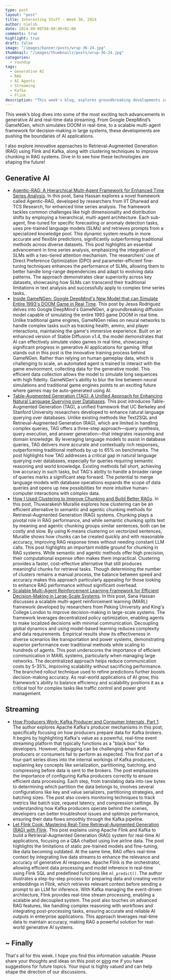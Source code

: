 ```yaml
---
type: post
layout: "post"
title: Interesting Stuff - Week 36, 2024
author: nielsb
date: 2024-09-08T08:09:06+02:00
comments: true
highlight: true
draft: false
image: "/images/banner/posts/wrup-36-24.jpg"
thumbnail: "/images/thumbnails/posts/wrup-36-24.jpg"
categories:
  - roundup
tags:
  - Generative AI
  - RAG
  - AI Agents
  - Streaming
  - Kafka
  - Flink
description: "This week's blog, explores groundbreaking developments in AI, from real-time game simulations with Google DeepMind’s GameNGen to innovative approaches in Retrieval-Augmented Generation (RAG) using Flink and Kafka. We also look into scalable multi-agent frameworks and clustering techniques that enhance AI's efficiency and performance."
---
```


This week’s blog dives into some of the most exciting tech advancements in generative AI and real-time data streaming. From Google DeepMind’s GameNGen, which simulates DOOM in real-time, to a scalable multi-agent framework for decision-making in large systems, these developments are pushing the boundaries of AI applications. 

I also explore innovative approaches to Retrieval-Augmented Generation (RAG) using Flink and Kafka, along with clustering techniques to improve chunking in RAG systems. Dive in to see how these technologies are shaping the future!

<!--more-->

## Generative AI

* [Agentic-RAG: A Hierarchical Multi-Agent Framework for Enhanced Time Series Analysis][1]. In this post, Sana Hassan explores a novel framework called Agentic-RAG, developed by researchers from IIT Dharwad and TCS Research, for enhanced time series analysis. The framework tackles common challenges like high dimensionality and distribution shifts by employing a hierarchical, multi-agent architecture. Each sub-agent, fine-tuned for specific forecasting or anomaly detection tasks, uses pre-trained language models (SLMs) and retrieves prompts from a specialized knowledge pool. This dynamic system results in more accurate and flexible predictions, significantly outperforming traditional methods across diverse datasets. This post highlights an essential advancement in time series analysis, emphasizing the integration of SLMs with a two-tiered attention mechanism. The researchers' use of Direct Preference Optimization (DPO) and parameter-efficient fine-tuning techniques enhances the performance of SLMs, allowing them to better handle long-range dependencies and adapt to evolving data patterns. The approach demonstrates clear superiority across key datasets, showcasing how SLMs can transcend their traditional limitations in text analysis and successfully apply to complex time series tasks.
* [Inside GameNGen: Google DeepMind's New Model that can Simulate Entire 1993's DOOM Game in Real Time][2]. This post by Jesus Rodriguez delves into Google DeepMind's GameNGen, a groundbreaking diffusion model capable of simulating the entire 1993 game DOOM in real time. Unlike traditional game engines, GameNGen relies on neural networks to handle complex tasks such as tracking health, ammo, and player interactions, maintaining the game's immersive experience. Built on an enhanced version of Stable Diffusion v1.4, the model demonstrates that AI can effectively simulate video games in real time, showcasing significant progress in generative AI applications for gaming. What stands out in this post is the innovative training process behind GameNGen. Rather than relying on human gameplay data, which is challenging to scale, an automated agent is trained to interact with the game environment, collecting data for the generative model. This efficient data collection allows the model to simulate long sequences with high fidelity. GameNGen's ability to blur the line between neural simulations and traditional game engines points to an exciting future where games may be auto-generated using AI.
* [Table-Augmented Generation (TAG): A Unified Approach for Enhancing Natural Language Querying over Databases][3]. This post introduces Table-Augmented Generation (TAG), a unified framework that UC Berkeley and Stanford University researchers developed to enhance natural language querying over databases. Unlike existing methods like Text2SQL and Retrieval-Augmented Generation (RAG), which are limited in handling complex queries, TAG offers a three-step approach—query synthesis, query execution, and answer generation—that integrates reasoning and domain knowledge. By leveraging language models to assist in database queries, TAG delivers more accurate and contextually rich responses, outperforming traditional methods by up to 65% on benchmarks. The post highlights how TAG addresses a critical gap in natural language querying over databases, especially for queries requiring semantic reasoning and world knowledge. Existing methods fall short, achieving low accuracy in such tasks, but TAG's ability to handle a broader range of queries marks a significant step forward. The potential to merge language models with database operations expands the scope of data queries and opens up new possibilities for more intuitive human-computer interactions with complex data.
* [How I Used Clustering to Improve Chunking and Build Better RAGs][4]. In this post, Thuwarakesh Murallie explores how clustering can be an efficient alternative to semantic and agentic chunking methods for Retrieval-Augmented Generation (RAG) systems. Chunking plays a pivotal role in RAG performance, and while semantic chunking splits text by meaning and agentic chunking groups similar sentences, both can be costly and slow. By using K-means clustering on vectorized sentences, Murallie shows how chunks can be created quickly and with reasonable accuracy, improving RAG response times without needing constant LLM calls. This post highlights an important middle ground for chunking in RAG systems. While semantic and agentic methods offer high precision, their computational expense often makes them impractical. Clustering provides a faster, cost-effective alternative that still produces meaningful chunks for retrieval tasks. Though determining the number of clusters remains a manual process, the balance between speed and accuracy makes this approach particularly appealing for those looking to enhance RAG performance without significant overhead.
* [Scalable Multi-Agent Reinforcement Learning Framework for Efficient Decision-Making in Large-Scale Systems][5]. In this post, Sana Hassan discusses a scalable multi-agent reinforcement learning (MARL) framework developed by researchers from Peking University and King's College London to improve decision-making in large-scale systems. The framework leverages decentralized policy optimization, enabling agents to make localized decisions with minimal communication. Decoupling global dynamics and using model-based learning reduces complexity and data requirements. Empirical results show its effectiveness in diverse scenarios like transportation and power systems, demonstrating superior performance over traditional methods while scaling to hundreds of agents. This post underscores the importance of efficient communication in MARL systems, particularly when managing large networks. The decentralized approach helps reduce communication costs by 5-35%, improving scalability without sacrificing performance. The branched rollout technique used to refine predictions further boosts decision-making accuracy. As real-world applications of AI grow, this framework's ability to balance efficiency and scalability positions it as a critical tool for complex tasks like traffic control and power grid management.

## Streaming

* [How Producers Work: Kafka Producer and Consumer Internals, Part 1][6]. The author explores Apache Kafka's producer mechanisms in this post, specifically focusing on how producers prepare data for Kafka brokers. It begins by highlighting Kafka's value as a powerful, real-time event streaming platform that typically functions as a "black box" for developers. However, debugging can be challenging when Kafka producers or consumers fail to perform as expected. This first part of a four-part series dives into the internal workings of Kafka producers, explaining key concepts like serialization, partitioning, batching, and compressing before data is sent to the brokers. The post emphasizes the importance of configuring Kafka producers correctly to ensure efficient data processing. Each step, from translating data into raw bytes to determining which partition the data belongs to, involves several configurations like key and value serializers, partitioning strategies, and batching sizes. The post also covers monitoring techniques to track metrics like batch size, request latency, and compression settings. By understanding how Kafka producers operate behind the scenes, developers can better troubleshoot issues and optimize performance, ensuring their data flows smoothly through the Kafka pipeline.
* [Let Flink Cook: Mastering Real-Time Retrieval-Augmented Generation (RAG) with Flink][7]. This post explains using Apache Flink and Kafka to build a Retrieval-Augmented Generation (RAG) system for real-time AI applications, focusing on a Q&A chatbot using live airline data. The post highlights the limitations of static pre-trained models and fine-tuning, like data becoming outdated. At the same time, RAG offers real-time context by integrating live data streams to enhance the relevance and accuracy of generative AI responses. Apache Flink is the orchestrator, allowing efficient data processing and model inference in real-time using Flink SQL and predefined functions like `ml_predict()`. The author illustrates a step-by-step process for preparing data and creating vector embeddings in Flink, which retrieves relevant context before sending a prompt to an LLM for inference. With Kafka managing the event-driven architecture, Flink provides real-time stream processing, enabling a scalable and decoupled system. The post also touches on advanced RAG features, like handling complex reasoning with workflows and integrating post-processing tasks, ensuring accurate and reliable AI outputs in enterprise applications. This approach leverages real-time data to maintain accuracy, making RAG a powerful solution for real-world generative AI systems.

## ~ Finally

That's all for this week. I hope you find this information valuable. Please share your thoughts and ideas on this post or [ping][ma] me if you have suggestions for future topics. Your input is highly valued and can help shape the direction of our discussions.

[ma]: mailto:niels.it.berglund@gmail.com
[mp]: https://blog.acolyer.org
[iq]: https://www.infoq.com/
[ew]: http://sqlonice.com/
[re]: http://blog.revolutionanalytics.com
[sqsk]: https://www.sqlskills.com
[mdaveyblog]: https://mdavey.wordpress.com/
[charlblog]: https://charlla.com/

[jovpop]: https://twitter.com/JovanPop_MSFT
[bobw]: https://twitter.com/bobwardms
[revod]: https://twitter.com/revodavid
[lonny]: https://twitter.com/sqL_handLe
[ewtw]: https://twitter.com/sqlOnIce
[buckw]: https://twitter.com/BuckWoodyMSFT
[mattw]: https://twitter.com/matthewwarren
[murba]: https://twitter.com/muratdemirbas
[daveda]: https://twitter.com/davidthecoder
[adcol]: https://twitter.com/adriancolyer
[jesrod]: https://twitter.com/jrdothoughts
[tomaz]: https://twitter.com/tomaz_tsql
[dataart]: https://twitter.com/dataartisans
[luis]: https://twitter.com/luis_de_sousa
[benstop]: https://twitter.com/benstopford
[conflu]: https://twitter.com/confluentinc
[tylert]: https://twitter.com/tyler_treat
[andrewng]: https://twitter.com/AndrewYNg
[lawr]: https://twitter.com/bytezn
[jue]: https://twitter.com/b0rk
[yan]: https://twitter.com/theburningmonk
[danny]: https://twitter.com/g9yuayon
[rmoff]: https://www.linkedin.com/in/robinmoffatt/
[ryansw]: https://twitter.com/ryanswanstrom
[pabloc]: https://twitter.com/pabloc_ds
[mklep]: https://twitter.com/martinkl
[mdavey]: https://twitter.com/matt_davey
[jboner]: https://twitter.com/jboner
[joeduff]: https://twitter.com/funcOfJoe
[charl]: https://twitter.com/charllamprecht
[dbricks]: https://twitter.com/databricks
[adsit]: https://twitter.com/SitnikAdam
[vicky]: https://twitter.com/vickyharp
[dscentral]: https://twitter.com/DataScienceCtrl
[natemc]: https://twitter.com/natemcmaster
[ads]: https://twitter.com/azuredatastudio
[travw]: https://twitter.com/radtravis
[emilk]: https://twitter.com/IsTheArchitect
[netflx]: https://netflixtechblog.com/
[hubert]: https://www.linkedin.com/in/hkdulay/
[jserra]: https://www.linkedin.com/in/jamesserra/
[lemi]: https://www.linkedin.com/in/lemimasalu/
[michael]: https://www.linkedin.com/in/michaeladrianjohnson/

[1]: https://www.marktechpost.com/2024/09/01/agentic-rag-a-hierarchical-multi-agent-framework-for-enhanced-time-series-analysis/
[2]: https://pub.towardsai.net/inside-gamengen-google-deepminds-new-model-that-can-simulate-entire-1993-s-doom-game-in-real-time-6f2dab764bb5
[3]: https://www.marktechpost.com/2024/08/29/table-augmented-generation-tag-a-unified-approach-for-enhancing-natural-language-querying-over-databases/
[4]: https://towardsdatascience.com/improving-rag-chunking-with-clustering-03c1cf41f1cd?sk=v2%2Fb1a29888-b556-481e-a5e6-cffb409fd20c
[5]: https://www.marktechpost.com/2024/09/07/scalable-multi-agent-reinforcement-learning-framework-for-efficient-decision-making-in-large-scale-systems/
[6]: https://www.confluent.io/blog/kafka-producer-internals-preparing-event-data/
[7]: https://www.confluent.io/blog/mastering-real-time-retrieval-augmented-generation-rag-with-flink/
